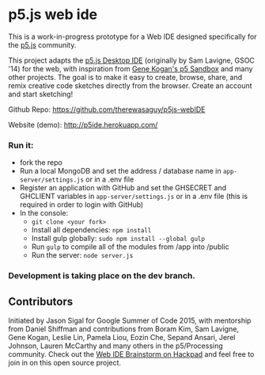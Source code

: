# p5.js web ide

This is a work-in-progress prototype for a Web IDE designed specifically for the [p5.js](http://p5js.org) community.

This project adapts the [p5.js Desktop IDE](https://github.com/processing/p5.js-editor) (originally by Sam Lavigne, GSOC '14) for the web, with inspiration from [Gene Kogan's p5 Sandbox](https://github.com/genekogan/p5js-sandbox) and many other projects. The goal is to make it easy to create, browse, share, and remix creative code sketches directly from the browser. Create an account and start sketching!

Github Repo: https://github.com/therewasaguy/p5js-webIDE

Website (demo): http://p5ide.herokuapp.com/

### Run it:
- fork the repo
- Run a local MongoDB and set the address / database name in ``app-server/settings.js`` or in a .env file
- Register an application with GitHub and set the GHSECRET and GHCLIENT variables in ``app-server/settings.js`` or in a .env file (this is required in order to login with GitHub)
- In the console:
  - ``git clone <your fork>``
  - Install all dependencies: ``npm install``
  - Install gulp globally: ``sudo npm install --global gulp``
  - Run ``gulp`` to compile all of the modules from /app into /public
  - Run the server: ``node server.js``

### Development is taking place on the dev branch. 


## Contributors
Initiated by Jason Sigal for Google Summer of Code 2015, with mentorship from Daniel Shiffman and contributions from Boram Kim, Sam Lavigne, Gene Kogan, Leslie Lin, Pamela Liou, Eozin Che, Sepand Ansari, Jerel Johnson, Lauren McCarthy and many others in the p5/Processing community. Check out the [Web IDE Brainstorm on Hackpad](https://p5jscon.hackpad.com/Web-IDE-Brainstorm-d74TxVTnU4H) and feel free to join in on this open source project.
